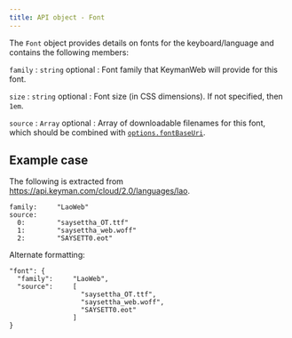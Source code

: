```yaml
---
title: API object - Font
---
```


The `Font` object provides details on fonts for the keyboard/language
and contains the following members:



`family`
:   `string` <span class="optional">optional</span>
:   Font family that KeymanWeb will provide for this font.

`size`
:   `string` <span class="optional">optional</span>
:   Font size (in CSS dimensions). If not specified, then `1em`.

`source`
:   `Array` <span class="optional">optional</span>
:   Array of downloadable filenames for this font, which should be
    combined with [`options.fontBaseUri`](index#obj-options).


## Example case

The following is extracted from
<https://api.keyman.com/cloud/2.0/languages/lao>.

```obj-font
family:     "LaoWeb"
source:
  0:        "saysettha_OT.ttf"
  1:        "saysettha_web.woff"
  2:        "SAYSETT0.eot"
```

Alternate formatting:

``` obj-font
"font": {
  "family":     "LaoWeb",
  "source":     [
                  "saysettha_OT.ttf",
                  "saysettha_web.woff",
                  "SAYSETT0.eot"
                ]
}
```


